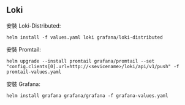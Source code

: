 Loki
---


安裝 Loki-Distributed:
```
helm install -f values.yaml loki grafana/loki-distributed
```

安裝 Promtail:
```
helm upgrade --install promtail grafana/promtail --set "config.clients[0].url=http://<sevicename>/loki/api/v1/push" -f promtail-values.yaml
```

安裝 Grafana:
```
helm install grafana grafana/grafana -f grafana-values.yaml
```